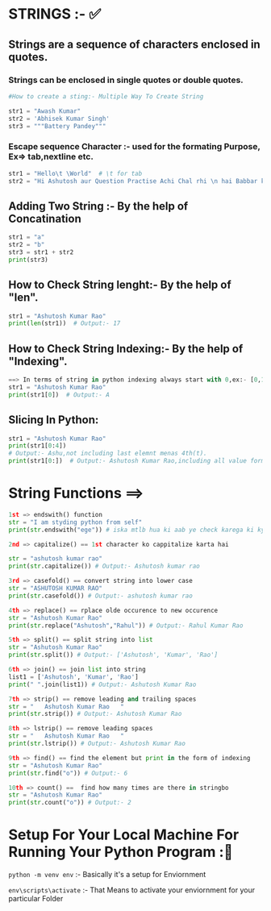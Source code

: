 # STRINGS :- ✅

## Strings are a sequence of characters enclosed in quotes.
### Strings can be enclosed in single quotes or double quotes.


 ```python
 #How to create a sting:- Multiple Way To Create String

str1 = "Awash Kumar"
str2 = 'Abhisek Kumar Singh'
str3 = """Battery Pandey"""
```
### Escape sequence Character :- used for the formating Purpose, Ex=> tab,nextline etc.

```python
str1 = "Hello\t \World"  # \t for tab
str2 = "Hi Ashutosh aur Question Practise Achi Chal rhi \n hai Babbar ki classes se " # \n for nextline
```
## Adding Two String :- By the help of  Concatination
```python
str1 = "a"
str2 = "b"
str3 = str1 + str2
print(str3)
```
## How to Check String lenght:- By the help of "len".
```python
str1 = "Ashutosh Kumar Rao"
print(len(str1))  # Output:- 17
```
## How to Check String Indexing:- By the help of "Indexing".
```python
==> In terms of string in python indexing always start with 0,ex:- [0,1,2,3,4,5] etc 
str1 = "Ashutosh Kumar Rao"
print(str1[0])  # Output:- A
```

## Slicing In Python:
```python
str1 = "Ashutosh Kumar Rao"
print(str1[0:4])
# Output:- Ashu,not including last elemnt menas 4th(t).
print(str1[0:])  # Output:- Ashutosh Kumar Rao,including all value form 0 to end.
```

# String Functions ==>
```python
1st => endswith() function
str = "I am styding python from self"
print(str.endswith("ege")) # iska mtlb hua ki aab ye check karega ki kya jo maine string likha hai wo ,"ege" ke sath end ho raha hai yedi ho raha hai tp true other wise false de dega
```
```python
2nd => capitalize() == 1st character ko cappitalize karta hai

str = "ashutosh kumar rao"
print(str.capitalize()) # Output:- Ashutosh kumar rao
```
```python
3rd => casefold() == convert string into lower case
str = "ASHUTOSH KUMAR RAO"
print(str.casefold()) # Output:- ashutosh kumar rao
```
```python
4th => replace() == rplace olde occurence to new occurence
str = "Ashutosh Kumar Rao"
print(str.replace("Ashutosh","Rahul")) # Output:- Rahul Kumar Rao
```
```python
5th => split() == split string into list
str = "Ashutosh Kumar Rao"
print(str.split()) # Output:- ['Ashutosh', 'Kumar', 'Rao']
```
```python
6th => join() == join list into string
list1 = ['Ashutosh', 'Kumar', 'Rao']
print(" ".join(list1)) # Output:- Ashutosh Kumar Rao
```
```python
7th => strip() == remove leading and trailing spaces
str = "   Ashutosh Kumar Rao   "
print(str.strip()) # Output:- Ashutosh Kumar Rao
```
```python
8th => lstrip() == remove leading spaces
str = "   Ashutosh Kumar Rao   "
print(str.lstrip()) # Output:- Ashutosh Kumar Rao
```
```python
9th => find() == find the element but print in the form of indexing
str = "Ashutosh Kumar Rao"
print(str.find("o")) # Output:- 6
```
```python
10th => count() ==  find how many times are there in stringbo
str = "Ashutosh Kumar Rao"
print(str.count("o")) # Output:- 2
```

# Setup For Your Local Machine For Running Your Python Program :👋

`python -m venv env` :- Basically it's a setup for Enviornment 

`env\scripts\activate` :- That Means to activate your enviornment for your particular Folder
